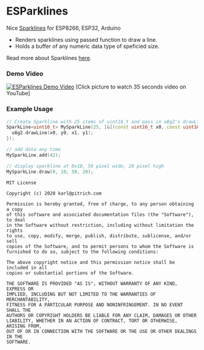 # ESParklines
Nice [Sparklines](https://en.wikipedia.org/wiki/Sparkline) for ESP8266, ESP32, Arduino

- Renders sparklines using passed function to draw a line.
- Holds a buffer of any numeric data type of speficied size.

Read more about Sparklines [here](https://www.edwardtufte.com/bboard/q-and-a-fetch-msg?msg_id=0001OR). 

### Demo Video
[![ESParklines Demo Video](http://img.youtube.com/vi/Pvfijfrt5HI/0.jpg)](http://www.youtube.com/watch?v=Pvfijfrt5HI "ESParklines Demo Video")
[Click picture to watch 35 seconds video on YouTube]

### Example Usage
```cpp
// Create Sparkline with 25 items of uint16_t and pass in u8g2's drawLine
SparkLine<uint16_t> MySparkLine(25, [&](const uint16_t x0, const uint16_t y0, const uint16_t x1, const uint16_t y1) { 
  u8g2.drawLine(x0, y0, x1, y1);
});

// add data any time
MySparkLine.add(42);

// display sparkline at 0x10, 50 pixel wide, 20 pixel high
MySparkLine.draw(0, 10, 50, 20);
```

```
MIT License

Copyright (c) 2020 karl@pitrich.com

Permission is hereby granted, free of charge, to any person obtaining a copy
of this software and associated documentation files (the "Software"), to deal
in the Software without restriction, including without limitation the rights
to use, copy, modify, merge, publish, distribute, sublicense, and/or sell
copies of the Software, and to permit persons to whom the Software is
furnished to do so, subject to the following conditions:

The above copyright notice and this permission notice shall be included in all
copies or substantial portions of the Software.

THE SOFTWARE IS PROVIDED "AS IS", WITHOUT WARRANTY OF ANY KIND, EXPRESS OR
IMPLIED, INCLUDING BUT NOT LIMITED TO THE WARRANTIES OF MERCHANTABILITY,
FITNESS FOR A PARTICULAR PURPOSE AND NONINFRINGEMENT. IN NO EVENT SHALL THE
AUTHORS OR COPYRIGHT HOLDERS BE LIABLE FOR ANY CLAIM, DAMAGES OR OTHER
LIABILITY, WHETHER IN AN ACTION OF CONTRACT, TORT OR OTHERWISE, ARISING FROM,
OUT OF OR IN CONNECTION WITH THE SOFTWARE OR THE USE OR OTHER DEALINGS IN THE
SOFTWARE.
```